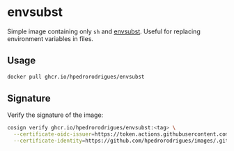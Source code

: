 # envsubst

Simple image containing only `sh` and [envsubst]. Useful for replacing environment variables in files.

## Usage

```bash
docker pull ghcr.io/hpedrorodrigues/envsubst
```

## Signature

Verify the signature of the image:

```bash
cosign verify ghcr.io/hpedrorodrigues/envsubst:<tag> \
  --certificate-oidc-issuer=https://token.actions.githubusercontent.com \
  --certificate-identity=https://github.com/hpedrorodrigues/images/.github/workflows/shared_publish.yml@refs/heads/main
```

[envsubst]: https://www.gnu.org/software/gettext/manual/html_node/envsubst-Invocation.html
